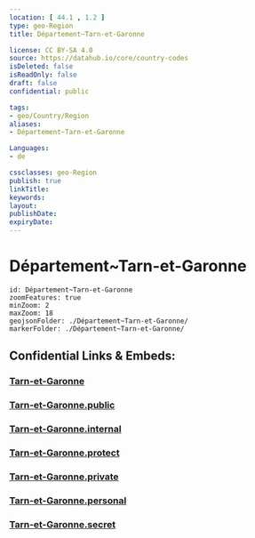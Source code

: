 ```yaml
---
location: [ 44.1 , 1.2 ] 
type: geo-Region
title: Département~Tarn-et-Garonne

license: CC BY-SA 4.0
source: https://datahub.io/core/country-codes
isDeleted: false
isReadOnly: false
draft: false
confidential: public

tags:
- geo/Country/Region
aliases:
- Département~Tarn-et-Garonne

Languages:
- de

cssclasses: geo-Region
publish: true
linkTitle: 
keywords: 
layout: 
publishDate: 
expiryDate: 
---
```


# Département~Tarn-et-Garonne

```leaflet
id: Département~Tarn-et-Garonne
zoomFeatures: true 
minZoom: 2 
maxZoom: 18
geojsonFolder: ./Département~Tarn-et-Garonne/
markerFolder: ./Département~Tarn-et-Garonne/
```


## Confidential Links & Embeds: 

### [Tarn-et-Garonne](/_Standards/Earth/Continent/Europe/Europe~West/France/regions~France/Occitanie/departments~Occitanie/Tarn-et-Garonne.md) 

### [Tarn-et-Garonne.public](/_public/Earth/Continent/Europe/Europe~West/France/regions~France/Occitanie/departments~Occitanie/Tarn-et-Garonne.public.md) 

### [Tarn-et-Garonne.internal](/_internal/Earth/Continent/Europe/Europe~West/France/regions~France/Occitanie/departments~Occitanie/Tarn-et-Garonne.internal.md) 

### [Tarn-et-Garonne.protect](/_protect/Earth/Continent/Europe/Europe~West/France/regions~France/Occitanie/departments~Occitanie/Tarn-et-Garonne.protect.md) 

### [Tarn-et-Garonne.private](/_private/Earth/Continent/Europe/Europe~West/France/regions~France/Occitanie/departments~Occitanie/Tarn-et-Garonne.private.md) 

### [Tarn-et-Garonne.personal](/_personal/Earth/Continent/Europe/Europe~West/France/regions~France/Occitanie/departments~Occitanie/Tarn-et-Garonne.personal.md) 

### [Tarn-et-Garonne.secret](/_secret/Earth/Continent/Europe/Europe~West/France/regions~France/Occitanie/departments~Occitanie/Tarn-et-Garonne.secret.md)

